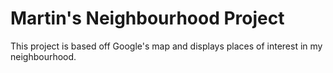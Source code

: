 # Martin's Neighbourhood Project

This project is based off Google's map and displays places of interest in my neighbourhood.
